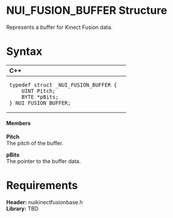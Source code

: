 NUI\_FUSION\_BUFFER Structure  
=============================  

Represents a buffer for Kinect Fusion data. <span id="syntaxSection"></span>

Syntax  
======  

<table>
<colgroup>
<col width="100%" />
</colgroup>
<thead>
<tr class="header">
<th align="left">C++</th>
</tr>
</thead>
<tbody>
<tr class="odd">
<td align="left"><pre><code>typedef struct _NUI_FUSION_BUFFER {  
    UINT Pitch;  
    BYTE *pBits;  
} NUI_FUSION_BUFFER;</code></pre></td>
</tr>
</tbody>
</table>

<span id="ID4EG"></span>
#### Members  

**Pitch**    
The pitch of the buffer.  

**pBits**    
The pointer to the buffer data.  

<span id="requirements"></span>

Requirements  
============  

**Header:** nuikinectfusionbase.h  
**Library:** TBD  



<!--Please do not edit the data in the comment block below.-->
<!--
TOCTitle : NUI_FUSION_BUFFER Structure
RLTitle : NUI_FUSION_BUFFER Structure
KeywordK : NUI_FUSION_BUFFER structure
KeywordF : NUI_FUSION_BUFFER
KeywordF : Microsoft.Kinect.nuikinectfusionbase.NUI_FUSION_BUFFER
KeywordA : T:Microsoft.Kinect.nuikinectfusionbase.NUI_FUSION_BUFFER
AssetID : T:Microsoft.Kinect.nuikinectfusionbase.NUI_FUSION_BUFFER
Locale : en-us
CommunityContent : 1
APIType : Managed
APILocation : 
APIName : Microsoft.Kinect.nuikinectfusionbase.NUI_FUSION_BUFFER
TargetOS : Windows
TopicType : kbSyntax
DevLang : C++
DocSet : K4Wv2
ProjType : K4Wv2Proj
Technology : Kinect for Windows
Product : Kinect for Windows SDK v2
productversion : 20
-->
